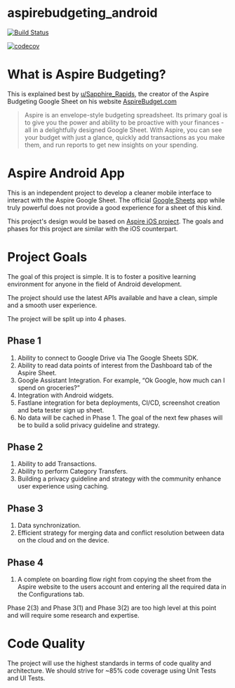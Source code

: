 # aspirebudgeting_android
[![Build Status](https://travis-ci.com/aspirebudgetingmobile/aspirebudgeting_android.svg?branch=master)](https://travis-ci.com/aspirebudgetingmobile/aspirebudgeting_android)

[![codecov](https://codecov.io/gh/aspirebudgetingmobile/aspirebudgeting_android/branch/master/graph/badge.svg)](https://codecov.io/gh/aspirebudgetingmobile/aspirebudgeting_android)

# What is Aspire Budgeting?
This is explained best by [u/Sapphire_Rapids](https://www.reddit.com/user/Sapphire_Rapids/), the creator of the Aspire Budgeting Google Sheet on his website [AspireBudget.com](https://aspirebudget.com/)
> Aspire is an envelope-style budgeting spreadsheet. Its primary goal is to give you the power and ability to be proactive with your finances - all in a delightfully designed Google Sheet. With Aspire, you can see your budget with just a glance, quickly add transactions as you make them, and run reports to get new insights on your spending.

# Aspire Android App
This is an independent project to develop a cleaner mobile interface to interact with the Aspire Google Sheet. The official [Google Sheets](https://play.google.com/store/apps/details?id=com.google.android.apps.docs.editors.sheets) app while truly powerful does not provide a good experience for a sheet of this kind. 

This project's design would be based on [Aspire iOS project](https://github.com/mohitathwani/aspirebudgeting). The goals and phases for this project are similar with the iOS counterpart. 

# Project Goals
The goal of this project is simple. It is to foster a positive learning environment for anyone in the field of Android development. 

The project should use the latest APIs available and have a clean, simple and a smooth user experience. 

The project will be split up into 4 phases. 

## Phase 1

1. Ability to connect to Google Drive via The Google Sheets SDK. 
2. Ability to read data points of interest from the Dashboard tab of the Aspire Sheet. 
3. Google Assistant Integration. For example, “Ok Google, how much can I spend on groceries?”
4. Integration with Android widgets. 
5. Fastlane integration for beta deployments, CI/CD, screenshot creation and beta tester sign up sheet. 
6. No data will be cached in Phase 1. The goal of the next few phases will be to build a solid privacy guideline and strategy. 

## Phase 2

1. Ability to add Transactions. 
2. Ability to perform Category Transfers.
3. Building a privacy guideline and strategy with the community enhance user experience using caching. 

## Phase 3

1. Data synchronization. 
2. Efficient strategy for merging data and conflict resolution between data on the cloud and on the device. 

## Phase 4

1. A complete on boarding flow right from copying the sheet from the Aspire website to the users account and entering all the required data in the Configurations tab. 

Phase 2(3) and Phase 3(1) and Phase 3(2) are too high level at this point and will require some research and expertise. 

# Code Quality

The project will use the highest standards in terms of code quality and architecture. We should strive for ~85% code coverage using Unit Tests and UI Tests.

